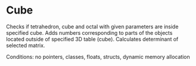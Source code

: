 # Cube

Checks if tetrahedron, cube and octal with given parameters are inside specified cube. Adds numbers corresponding to parts of the objects located outside of specified 3D table (cube). Calculates determinant of selected matrix.


Conditions: no pointers, classes, floats, structs, dynamic memory allocation
